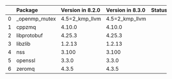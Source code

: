 <!-- markdown-link-check-disable -->

|    | Package       | Version in 8.2.0   | Version in 8.3.0   | Status   |
|---:|:--------------|:-------------------|:-------------------|:---------|
|  0 | _openmp_mutex | 4.5=2_kmp_llvm     | 4.5=2_kmp_llvm     |          |
|  1 | cppzmq        | 4.10.0             | 4.10.0             |          |
|  2 | libprotobuf   | 4.25.3             | 4.25.3             |          |
|  3 | libzlib       | 1.2.13             | 1.2.13             |          |
|  4 | nss           | 3.100              | 3.100              |          |
|  5 | openssl       | 3.3.0              | 3.3.0              |          |
|  6 | zeromq        | 4.3.5              | 4.3.5              |          |